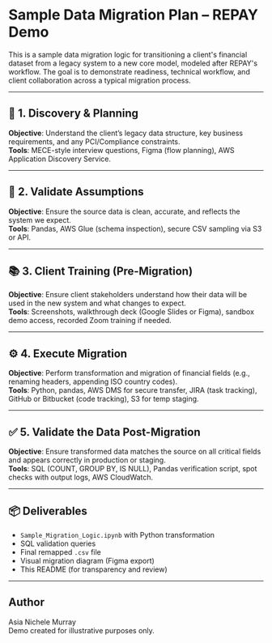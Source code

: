 # Sample Data Migration Plan – REPAY Demo

This is a sample data migration logic for transitioning a client's financial dataset from a legacy system to a new core model, modeled after REPAY's workflow. The goal is to demonstrate readiness, technical workflow, and client collaboration across a typical migration process.

---

## 🧭 1. Discovery & Planning  
**Objective**: Understand the client’s legacy data structure, key business requirements, and any PCI/Compliance constraints.  
**Tools**: MECE-style interview questions, Figma (flow planning), AWS Application Discovery Service.

---

## 🧪 2. Validate Assumptions  
**Objective**: Ensure the source data is clean, accurate, and reflects the system we expect.  
**Tools**: Pandas, AWS Glue (schema inspection), secure CSV sampling via S3 or API.

---

## 📚 3. Client Training (Pre-Migration)  
**Objective**: Ensure client stakeholders understand how their data will be used in the new system and what changes to expect.  
**Tools**: Screenshots, walkthrough deck (Google Slides or Figma), sandbox demo access, recorded Zoom training if needed.

---

## ⚙️ 4. Execute Migration  
**Objective**: Perform transformation and migration of financial fields (e.g., renaming headers, appending ISO country codes).  
**Tools**: Python, pandas, AWS DMS for secure transfer, JIRA (task tracking), GitHub or Bitbucket (code tracking), S3 for temp staging.

---

## ✅ 5. Validate the Data Post-Migration  
**Objective**: Ensure transformed data matches the source on all critical fields and appears correctly in production or staging.  
**Tools**: SQL (COUNT, GROUP BY, IS NULL), Pandas verification script, spot checks with output logs, AWS CloudWatch.

---

## 📦 Deliverables  
- `Sample_Migration_Logic.ipynb` with Python transformation
- SQL validation queries
- Final remapped `.csv` file
- Visual migration diagram (Figma export)
- This README (for transparency and review)

---

## Author  
Asia Nichele Murray  
Demo created for illustrative purposes only.  
